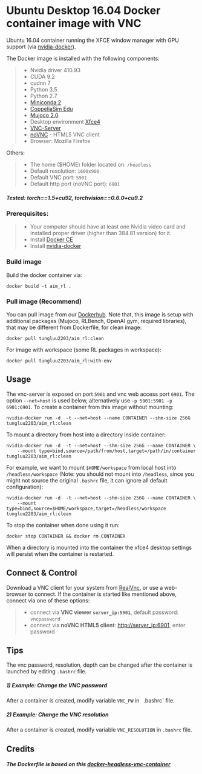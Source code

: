 # Ubuntu Desktop 16.04 Docker container image with VNC

Ubuntu 16.04 container running the XFCE window manager with GPU support
(via [nvidia-docker](https://github.com/NVIDIA/nvidia-docker)).

The Docker image is installed with the following components:

> - Nvidia driver 410.93
> - CUDA 9.2
> - cudnn 7
> - Python 3.5
> - Python 2.7
> - [Miniconda 2](https://docs.conda.io/en/latest/miniconda.html#linux-installers)
> - [CoppeliaSim Edu](https://www.coppeliarobotics.com/downloads.html)
> - [Mujoco 2.0](https://github.com/openai/mujoco-py)
> - Desktop environment [Xfce4](http://www.xfce.org)
> - [VNC-Server](https://linux.die.net/man/1/vncserver)
> - [noVNC](https://github.com/kanaka/noVNC) - HTML5 VNC client
> - Browser: Mozilla Firefox

Others:
> - The home ($HOME) folder located on: `/headless`
> - Default resolution: `1600x900`
> - Default VNC port: `5901`
> - Default http port (noVNC port): `6901`


##### Tested: torch==1.5+cu92, torchvision==0.6.0+cu9.2 

### Prerequisites:

> - Your computer should have at least one Nvidia video card and installed proper driver (higher 
than 384.81 version) for it.
> - Install [Docker CE](https://docs.docker.com/engine/install/ubuntu/)
> - Install [nvidia-docker](https://github.com/NVIDIA/nvidia-docker)

### Build image
Build the docker container via:

    docker build -t aim_rl .

### Pull image (Recommend)
You can pull image from our [Dockerhub](https://hub.docker.com/repository/docker/tungluu2203/aim_rl). 
Note that, this image is setup with additional packages (Mujoco, RLBench, OpenAI gym,  required 
libraries), that  may be different from Dockerfile, for clean image: 

    docker pull tungluu2203/aim_rl:clean

For image with workspace (some RL packages in workspace):

    docker pull tungluu2203/aim_rl:with-env

## Usage
The vnc-server is exposed on port `5901` and vnc web access port `6901`. The
option ```--net=host``` is used below, alternatively use
```-p 5901:5901 -p 6901:6901```. To create a container from this image without mounting:

    nvidia-docker run -d  -t --net=host --name CONTAINER --shm-size 256G tungluu2203/aim_rl:clean

To mount a directory from host into a directory inside container:
    
    nvidia-docker run -d  -t --net=host --shm-size 256G --name CONTAINER \
        --mount type=bind,source=/path/from/host,target=/path/in/container tungluu2203/aim_rl:clean
    
For example, we want to mount `$HOME/workspace` from local host into `/headless/workspace` (Note: 
you should not mount into `/headless`, since you might not source the original `.bashrc` file, it can 
ignore all default configuration):
     
    nvidia-docker run -d  -t --net=host --shm-size 256G --name CONTAINER \
        --mount type=bind,source=$HOME/workspace,target=/headless/workspace tungluu2203/aim_rl:clean
    
To stop the container when done using it run:

    docker stop CONTAINER && docker rm CONTAINER

When a directory is mounted into the container the xfce4 desktop settings
will persist when the container is restarted.

## Connect & Control

Download a VNC client for your system from
[RealVnc](https://www.realvnc.com/download/viewer/), or use a web-browser to connect. If the 
container is started like mentioned above, connect via one of these options:

> * connect via __VNC viewer `server_ip:5901`__, default password: `vncpassword`
> * connect via __noVNC HTML5 client__: [http://server_ip:6901](), enter password

## Tips

The vnc password, resolution, depth can be changed after the container is launched by editing 
`.bashrc` file.

##### 1) Example: Change the VNC password
After a container is created, modify variable `VNC_PW` in ` `.bashrc` file. 

##### 2) Example: Change the VNC resolution
After a container is created, modify variable `VNC_RESOLUTION` in `.bashrc` file.


## Credits
##### The Dockerfile is based on this [docker-headless-vnc-container](https://github.com/avolkov1/docker-headless-vnc-container)